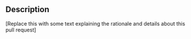 ## Description

[Replace this with some text explaining the rationale and details about this pull request]

<!--
  BEFORE HITTING SUBMIT -- Please BUILD AND TEST your changes thoroughly. This is YOUR responsibility! Do NOT rely on the QGIS code maintainers to do this for you!!

  IMPORTANT NOTES FOR FIRST TIME CONTRIBUTORS
  ===========================================

  Congratulations, you are about to make a pull request to QGIS! To make this as easy and pleasurable for everyone, please take the time to read these lines before opening the pull request.

  Include a few sentences describing the overall goals for this pull request (PR). If applicable also add screenshots or - even better - screencasts.
  Include both: *what* you changed and *why* you changed it.

  If this is a pull request that adds new functionality which needs documentation, give an especially detailed explanation.
  In this case, start with a short abstract and then write some text that can be copied 1:1 to the documentation in the best case.

  Also mention if you think this PR needs to be backported. And list relevant or fixed issues.

------------------------

  Reviewing is a process done by project maintainers, mostly on a volunteer basis. We try to keep the overhead as small as possible and appreciate if you help us to do so by checking the following list.
  Feel free to ask in a comment if you have troubles with any of them.

  - Commit messages are descriptive and explain the rationale for changes.

  - Commits which fix bugs include `Fixes #11111` at the bottom of the commit message. If this is your first pull request and you forgot to do this, write the same statement into this text field with the pull request description.

  - New unit tests have been added for relevant changes

  - you have read the QGIS Developer Guide (https://docs.qgis.org/testing/en/docs/developers_guide/index.html) and your PR complies with its QGIS Coding Standards
-->
